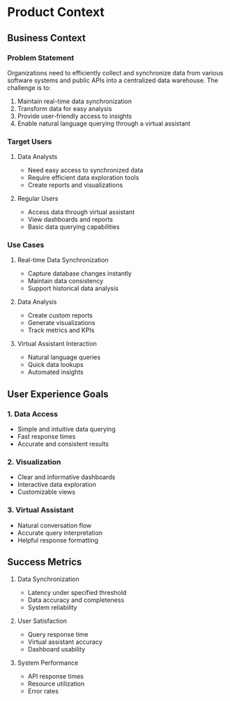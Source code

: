 # Product Context

## Business Context

### Problem Statement

Organizations need to efficiently collect and synchronize data from various software systems and public APIs into a centralized data warehouse. The challenge is to:

1. Maintain real-time data synchronization
2. Transform data for easy analysis
3. Provide user-friendly access to insights
4. Enable natural language querying through a virtual assistant

### Target Users

1. Data Analysts

   - Need easy access to synchronized data
   - Require efficient data exploration tools
   - Create reports and visualizations

2. Regular Users
   - Access data through virtual assistant
   - View dashboards and reports
   - Basic data querying capabilities

### Use Cases

1. Real-time Data Synchronization

   - Capture database changes instantly
   - Maintain data consistency
   - Support historical data analysis

2. Data Analysis

   - Create custom reports
   - Generate visualizations
   - Track metrics and KPIs

3. Virtual Assistant Interaction
   - Natural language queries
   - Quick data lookups
   - Automated insights

## User Experience Goals

### 1. Data Access

- Simple and intuitive data querying
- Fast response times
- Accurate and consistent results

### 2. Visualization

- Clear and informative dashboards
- Interactive data exploration
- Customizable views

### 3. Virtual Assistant

- Natural conversation flow
- Accurate query interpretation
- Helpful response formatting

## Success Metrics

1. Data Synchronization

   - Latency under specified threshold
   - Data accuracy and completeness
   - System reliability

2. User Satisfaction

   - Query response time
   - Virtual assistant accuracy
   - Dashboard usability

3. System Performance
   - API response times
   - Resource utilization
   - Error rates
